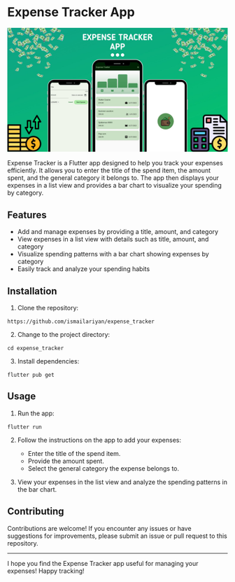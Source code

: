 # Expense Tracker App

![Expense Tracker Banner](images\expensetracer_banner.jpg)

Expense Tracker is a Flutter app designed to help you track your expenses efficiently. It allows you to enter the title of the spend item, the amount spent, and the general category it belongs to. The app then displays your expenses in a list view and provides a bar chart to visualize your spending by category.

## Features

- Add and manage expenses by providing a title, amount, and category
- View expenses in a list view with details such as title, amount, and category
- Visualize spending patterns with a bar chart showing expenses by category
- Easily track and analyze your spending habits

## Installation

1. Clone the repository:
```
https://github.com/ismailariyan/expense_tracker
```
2. Change to the project directory:
```
cd expense_tracker
```
3. Install dependencies:
```
flutter pub get
```

## Usage

1. Run the app:
```
flutter run
````

2. Follow the instructions on the app to add your expenses:

   - Enter the title of the spend item.
   - Provide the amount spent.
   - Select the general category the expense belongs to.

3. View your expenses in the list view and analyze the spending patterns in the bar chart.


## Contributing

Contributions are welcome! If you encounter any issues or have suggestions for improvements, please submit an issue or pull request to this repository.

---

I hope you find the Expense Tracker app useful for managing your expenses! Happy tracking!

